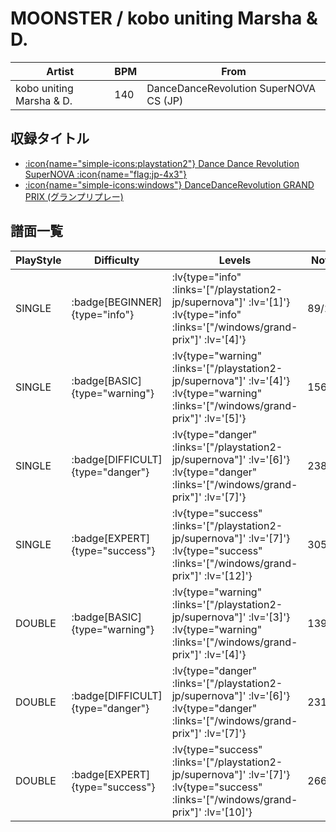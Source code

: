 # MOONSTER / kobo uniting Marsha & D.

|Artist|BPM|From|
|------|---|----|
|kobo uniting Marsha & D.|140|DanceDanceRevolution SuperNOVA CS (JP)|

## 収録タイトル

- [ :icon{name="simple-icons:playstation2"} Dance Dance Revolution SuperNOVA :icon{name="flag:jp-4x3"} ](/playstation2-jp/supernova)
- [ :icon{name="simple-icons:windows"} DanceDanceRevolution GRAND PRIX (グランプリプレー)](/windows/grand-prix)

## 譜面一覧

|PlayStyle|Difficulty|Levels|Notes|Movie|
|---------|----------|------|-----|-----|
|SINGLE| :badge[BEGINNER]{type="info"} | :lv{type="info" :links='["/playstation2-jp/supernova"]' :lv='[1]'}  :lv{type="info" :links='["/windows/grand-prix"]' :lv='[4]'} |89/2||
|SINGLE| :badge[BASIC]{type="warning"} | :lv{type="warning" :links='["/playstation2-jp/supernova"]' :lv='[4]'}  :lv{type="warning" :links='["/windows/grand-prix"]' :lv='[5]'} |156/4||
|SINGLE| :badge[DIFFICULT]{type="danger"} | :lv{type="danger" :links='["/playstation2-jp/supernova"]' :lv='[6]'}  :lv{type="danger" :links='["/windows/grand-prix"]' :lv='[7]'} |238/13||
|SINGLE| :badge[EXPERT]{type="success"} | :lv{type="success" :links='["/playstation2-jp/supernova"]' :lv='[7]'}  :lv{type="success" :links='["/windows/grand-prix"]' :lv='[12]'} |305/37||
|DOUBLE| :badge[BASIC]{type="warning"} | :lv{type="warning" :links='["/playstation2-jp/supernova"]' :lv='[3]'}  :lv{type="warning" :links='["/windows/grand-prix"]' :lv='[4]'} |139/1||
|DOUBLE| :badge[DIFFICULT]{type="danger"} | :lv{type="danger" :links='["/playstation2-jp/supernova"]' :lv='[6]'}  :lv{type="danger" :links='["/windows/grand-prix"]' :lv='[7]'} |231/11||
|DOUBLE| :badge[EXPERT]{type="success"} | :lv{type="success" :links='["/playstation2-jp/supernova"]' :lv='[7]'}  :lv{type="success" :links='["/windows/grand-prix"]' :lv='[10]'} |266/21||
